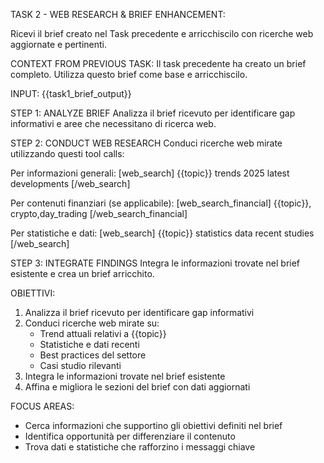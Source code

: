 TASK 2 - WEB RESEARCH & BRIEF ENHANCEMENT:

Ricevi il brief creato nel Task precedente e arricchiscilo con ricerche web aggiornate e pertinenti.

CONTEXT FROM PREVIOUS TASK:
Il task precedente ha creato un brief completo. Utilizza questo brief come base e arricchiscilo.

INPUT:
{{task1_brief_output}}

STEP 1: ANALYZE BRIEF
Analizza il brief ricevuto per identificare gap informativi e aree che necessitano di ricerca web.

STEP 2: CONDUCT WEB RESEARCH
Conduci ricerche web mirate utilizzando questi tool calls:

Per informazioni generali:
[web_search] {{topic}} trends 2025 latest developments [/web_search]

Per contenuti finanziari (se applicabile):
[web_search_financial] {{topic}}, crypto,day_trading [/web_search_financial]

Per statistiche e dati:
[web_search] {{topic}} statistics data recent studies [/web_search]

STEP 3: INTEGRATE FINDINGS
Integra le informazioni trovate nel brief esistente e crea un brief arricchito.

OBIETTIVI:
1. Analizza il brief ricevuto per identificare gap informativi
2. Conduci ricerche web mirate su:
   - Trend attuali relativi a {{topic}}
   - Statistiche e dati recenti
   - Best practices del settore
   - Casi studio rilevanti
3. Integra le informazioni trovate nel brief esistente
4. Affina e migliora le sezioni del brief con dati aggiornati

FOCUS AREAS:
- Cerca informazioni che supportino gli obiettivi definiti nel brief
- Identifica opportunità per differenziare il contenuto
- Trova dati e statistiche che rafforzino i messaggi chiave

